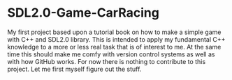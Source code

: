 SDL2.0-Game-CarRacing
====================

My first project based upon a tutorial book on how to make a simple game with C++ and SDL2.0 library.
This is intended to apply my fundamental C++ knowledge to a more or less real task that is of interest to me.
At the same time this should make me comfy with version control systems as well as with how GitHub works.
For now there is nothing to contribute to this project. Let me first myself figure out the stuff.
